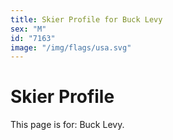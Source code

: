 ```yaml
---
title: Skier Profile for Buck Levy
sex: "M"
id: "7163"
image: "/img/flags/usa.svg" 
---
```


# Skier Profile

This page is for: Buck Levy.
    